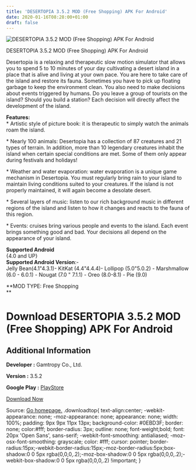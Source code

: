 ```yaml
---
title: 'DESERTOPIA 3.5.2 MOD (Free Shopping) APK For Android'
date: 2020-01-16T08:28:00+01:00
draft: false
---
```


![DESERTOPIA 3.5.2 MOD (Free Shopping) APK For Android](https://i1.wp.com/apkhome.net/wp-content/uploads/2020/01/DESERTOPIA-3.5.2-MOD-Free-Shopping.png "DESERTOPIA 3.5.2 MOD (Free Shopping) APK For Android")

  

DESERTOPIA 3.5.2 MOD (Free Shopping) APK For Android

Desertopia is a relaxing and therapeutic slow motion simulator that allows you to spend 5 to 10 minutes of your day cultivating a desert island in a place that is alive and living at your own pace. You are here to take care of the island and restore its fauna. Sometimes you have to pick up floating garbage to keep the environment clean. You also need to make decisions about events triggered by humans. Do you leave a group of tourists on the island? Should you build a station? Each decision will directly affect the development of the island.

**Features:**  
\* Artistic style of picture book: it is therapeutic to simply watch the animals roam the island.

\* Nearly 100 animals: Desertopia has a collection of 87 creatures and 21 types of terrain. In addition, more than 10 legendary creatures inhabit the island when certain special conditions are met. Some of them only appear during festivals and holidays!

\* Weather and water evaporation: water evaporation is a unique game mechanism in Desertopia. You must regularly bring rain to your island to maintain living conditions suited to your creatures. If the island is not properly maintained, it will again become a desolate desert.

\* Several layers of music: listen to our rich background music in different regions of the island and listen to how it changes and reacts to the fauna of this region.

\* Events: cruises bring various people and events to the island. Each event brings something good and bad. Your decisions all depend on the appearance of your island.

**Supported Android**  
{4.0 and UP}  
**Supported Android Version**:-  
Jelly Bean(4.1"4.3.1)- KitKat (4.4"4.4.4)- Lollipop (5.0"5.0.2) - Marshmallow (6.0 - 6.0.1) - Nougat (7.0 " 7.1.1) - Oreo (8.0-8.1) - Pie (9.0)

**MOD TYPE: Free Shopping  
**

Download DESERTOPIA 3.5.2 MOD (Free Shopping) APK For Android
=============================================================

Additional Information
----------------------

**Developer :** Gamtropy Co., Ltd.

**Version :** 3.5.2

**Google Play :** [PlayStore](https://play.google.com/store/apps/details?id=com.gamtropy.desertopia)

  

[Download Now](https://store4app.co/post/desertopia-3-5-2-mod-free-shopping-apk-for-android_1578585783)

  
Source: [Go homepage.](https://store4app.co/post/desertopia-3-5-2-mod-free-shopping-apk-for-android_1578585783) .downloadtop{ text-align:center; -webkit-appearance: none; -moz-appearance: none; appearance: none; width: 100%; padding: 9px 9px 11px 13px; background-color: #0EBD3F; border: none; color:#fff; border-radius: 3px; outline: none; font-weight;bold; font: 20px 'Open Sans', sans-serif; -webkit-font-smoothing: antialiased; -moz-osx-font-smoothing: grayscale; color: #fff; cursor: pointer; border-radius:15px;-webkit-border-radius:15px;-moz-border-radius:5px;box-shadow:0 0 5px rgba(0,0,0,.2);-moz-box-shadow:0 0 5px rgba(0,0,0,.2);-webkit-box-shadow:0 0 5px rgba(0,0,0,.2) !important; }